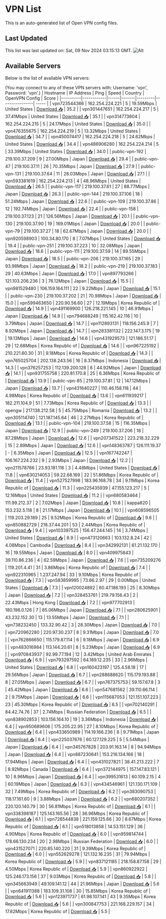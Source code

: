 # VPN List

This is an auto-generated list of Open VPN config files.

## Last Updated

This list was last updated on: Sat, 09 Nov 2024 03:15:13 GMT.
![Alt](https://repobeats.axiom.co/api/embed/186b98318ef1479477931607c1ad7d823f12451f.svg "Repobeats analytics image")

## Available Servers

Below is the list of available VPN servers:

(You may connect to any of these VPN servers with: Username: 'vpn', Password: 'vpn'.)
| Hostname | IP Address | Ping | Speed | Country | OpenVPN Config | Score |
|----------|------------|------|-------|---------|----------------| ----- |
| vpn723544366 | 162.254.224.221 | 5 | 19.59Mbps | United States | [Download 📥](./configs/server_0_US.ovpn) | 35.2 |
| vpn301447651 | 162.254.224.217 | 5 | 37.41Mbps | United States | [Download 📥](./configs/server_1_US.ovpn) | 35.1 |
| vpn314773604 | 162.254.224.215 | 5 | 24.17Mbps | United States | [Download 📥](./configs/server_2_US.ovpn) | 35.0 |
| vpn476355675 | 162.254.224.219 | 5 | 13.32Mbps | United States | [Download 📥](./configs/server_3_US.ovpn) | 34.7 |
| vpn450074417 | 162.254.224.218 | 5 | 24.62Mbps | United States | [Download 📥](./configs/server_4_US.ovpn) | 34.4 |
| vpn486906280 | 162.254.224.214 | 5 | 33.39Mbps | United States | [Download 📥](./configs/server_5_US.ovpn) | 34.0 |
| public-vpn-192 | 219.100.37.209 | 9 | 27.00Mbps | Japan | [Download 📥](./configs/server_6_JP.ovpn) | 29.4 |
| public-vpn-47 | 219.100.37.11 | 26 | 70.35Mbps | Japan | [Download 📥](./configs/server_7_JP.ovpn) | 27.9 |
| public-vpn-131 | 219.100.37.64 | 11 | 28.03Mbps | Japan | [Download 📥](./configs/server_8_JP.ovpn) | 27.1 |
| vpn593381619 | 162.254.224.213 | 4 | 48.96Mbps | United States | [Download 📥](./configs/server_9_US.ovpn) | 26.5 |
| public-vpn-117 | 219.100.37.61 | 27 | 88.77Mbps | Japan | [Download 📥](./configs/server_10_JP.ovpn) | 26.3 |
| public-vpn-144 | 219.100.37.106 | 18 | 51.24Mbps | Japan | [Download 📥](./configs/server_11_JP.ovpn) | 22.6 |
| public-vpn-109 | 219.100.37.86 | 12 | 192.74Mbps | Japan | [Download 📥](./configs/server_12_JP.ovpn) | 22.4 |
| public-vpn-158 | 219.100.37.123 | 21 | 126.56Mbps | Japan | [Download 📥](./configs/server_13_JP.ovpn) | 20.1 |
| public-vpn-130 | 219.100.37.90 | 19 | 169.01Mbps | Japan | [Download 📥](./configs/server_14_JP.ovpn) | 20.0 |
| public-vpn-79 | 219.100.37.27 | 18 | 62.67Mbps | Japan | [Download 📥](./configs/server_15_JP.ovpn) | 20.0 |
| vpn920598903 | 100.34.80.170 | 8 | 7.07Mbps | United States | [Download 📥](./configs/server_16_US.ovpn) | 19.4 |
| public-vpn-251 | 219.100.37.223 | 10 | 32.08Mbps | Japan | [Download 📥](./configs/server_17_JP.ovpn) | 18.6 |
| public-vpn-111 | 219.100.37.59 | 14 | 89.55Mbps | Japan | [Download 📥](./configs/server_18_JP.ovpn) | 18.5 |
| public-vpn-206 | 219.100.37.165 | 29 | 93.98Mbps | Japan | [Download 📥](./configs/server_19_JP.ovpn) | 18.2 |
| public-vpn-219 | 219.100.37.183 | 29 | 40.63Mbps | Japan | [Download 📥](./configs/server_20_JP.ovpn) | 17.0 |
| vpn897793266 | 121.103.206.236 | 3 | 76.12Mbps | Japan | [Download 📥](./configs/server_21_JP.ovpn) | 15.5 |
| vpn981529480 | 106.159.164.111 | 22 | 9.22Mbps | Japan | [Download 📥](./configs/server_22_JP.ovpn) | 15.1 |
| public-vpn-230 | 219.100.37.202 | 21 | 70.98Mbps | Japan | [Download 📥](./configs/server_23_JP.ovpn) | 15.0 |
| vpn599463650 | 220.90.56.60 | 27 | 12.19Mbps | Korea Republic of | [Download 📥](./configs/server_24_KR.ovpn) | 14.9 |
| vpn491169900 | 126.218.221.145 | 10 | 46.91Mbps | Japan | [Download 📥](./configs/server_25_JP.ovpn) | 14.9 |
| vpn794688249 | 115.162.42.116 | 10 | 3.79Mbps | Japan | [Download 📥](./configs/server_26_JP.ovpn) | 14.7 |
| vpn112893131 | 118.156.245.9 | 7 | 8.92Mbps | Japan | [Download 📥](./configs/server_27_JP.ovpn) | 14.7 |
| vpn283381132 | 222.147.3.175 | 19 | 19.13Mbps | Japan | [Download 📥](./configs/server_28_JP.ovpn) | 14.6 |
| vpn431929573 | 121.186.51.17 | 29 | 12.68Mbps | Korea Republic of | [Download 📥](./configs/server_29_KR.ovpn) | 14.6 |
| vpn967225192 | 210.221.60.30 | 31 | 9.18Mbps | Korea Republic of | [Download 📥](./configs/server_30_KR.ovpn) | 14.3 |
| vpn765025704 | 202.138.243.56 | 16 | 8.37Mbps | Indonesia | [Download 📥](./configs/server_31_ID.ovpn) | 14.3 |
| vpn376257253 | 112.139.200.128 | 6 | 44.92Mbps | Japan | [Download 📥](./configs/server_32_JP.ovpn) | 14.1 |
| vpn931755758 | 220.81.170.8 | 25 | 6.36Mbps | Korea Republic of | [Download 📥](./configs/server_33_KR.ovpn) | 13.9 |
| public-vpn-85 | 219.100.37.81 | 12 | 147.12Mbps | Japan | [Download 📥](./configs/server_34_JP.ovpn) | 13.7 |
| vpn431640227 | 110.46.158.118 | 44 | 4.98Mbps | Korea Republic of | [Download 📥](./configs/server_35_KR.ovpn) | 13.6 |
| vpn611939217 | 182.211.104.9 | 51 | 7.73Mbps | Korea Republic of | [Download 📥](./configs/server_36_KR.ovpn) | 13.3 |
| opengw | 217.138.212.58 | 5 | 45.75Mbps | Romania | [Download 📥](./configs/server_37_RO.ovpn) | 13.2 |
| vpn305114740 | 121.187.145.64 | 46 | 2.27Mbps | Korea Republic of | [Download 📥](./configs/server_38_KR.ovpn) | 13.1 |
| public-vpn-104 | 219.100.37.58 | 15 | 116.35Mbps | Japan | [Download 📥](./configs/server_39_JP.ovpn) | 12.9 |
| public-vpn-249 | 219.100.37.206 | 18 | 87.28Mbps | Japan | [Download 📥](./configs/server_40_JP.ovpn) | 12.6 |
| vpn207341522 | 223.218.32.229 | 15 | 2.89Mbps | Japan | [Download 📥](./configs/server_41_JP.ovpn) | 12.6 |
| vpn148363787 | 126.111.19.37 | - | 6.35Mbps | Japan | [Download 📥](./configs/server_42_JP.ovpn) | 12.5 |
| vpn167742247 | 106.167.224.232 | 9 | 2.93Mbps | Japan | [Download 📥](./configs/server_43_JP.ovpn) | 12.2 |
| vpn211578766 | 23.93.181.116 | 3 | 4.48Mbps | United States | [Download 📥](./configs/server_44_US.ovpn) | 11.8 |
| vpn630214053 | 59.22.68.169 | 22 | 51.86Mbps | Korea Republic of | [Download 📥](./configs/server_45_KR.ovpn) | 11.4 |
| vpn527527998 | 183.96.168.78 | 34 | 9.11Mbps | Korea Republic of | [Download 📥](./configs/server_46_KR.ovpn) | 11.3 |
| vpn225435939 | 47.155.123.217 | 5 | 12.16Mbps | United States | [Download 📥](./configs/server_47_US.ovpn) | 11.2 |
| vpn680583464 | 111.99.212.37 | 2 | 7.02Mbps | Japan | [Download 📥](./configs/server_48_JP.ovpn) | 10.8 |
| kappa820 | 153.232.5.118 | 8 | 21.17Mbps | Japan | [Download 📥](./configs/server_49_JP.ovpn) | 10.1 |
| vpn608596505 | 119.203.29.189 | 25 | 9.52Mbps | Korea Republic of | [Download 📥](./configs/server_50_KR.ovpn) | 9.6 |
| vpn850882729 | 218.37.44.201 | 53 | 2.44Mbps | Korea Republic of | [Download 📥](./configs/server_51_KR.ovpn) | 9.4 |
| vpn103397525 | 156.47.244.145 | 14 | 3.74Mbps | United States | [Download 📥](./configs/server_52_US.ovpn) | 8.9 |
| vpn473120663 | 103.132.8.24 | 42 | 4.08Mbps | Cambodia | [Download 📥](./configs/server_53_KH.ovpn) | 8.4 |
| vpn342992131 | 61.21.132.170 | 16 | 19.55Mbps | Japan | [Download 📥](./configs/server_54_JP.ovpn) | 8.0 |
| vpn409975843 | 39.110.86.236 | 4 | 62.59Mbps | Japan | [Download 📥](./configs/server_55_JP.ovpn) | 7.6 |
| vpn735209276 | 119.201.4.41 | 31 | 3.86Mbps | Korea Republic of | [Download 📥](./configs/server_56_KR.ovpn) | 7.4 |
| vpn922310965 | 1.237.247.94 | 33 | 9.10Mbps | Korea Republic of | [Download 📥](./configs/server_57_KR.ovpn) | 7.3 |
| vpn583859995 | 73.66.2.97 | 29 | 0.00Mbps | United States | [Download 📥](./configs/server_58_US.ovpn) | 7.3 |
| vpn120024892 | 60.47.186.193 | 25 | 8.30Mbps | Japan | [Download 📥](./configs/server_59_JP.ovpn) | 7.2 |
| vpn328453761 | 219.79.156.43 | 2 | 22.43Mbps | Hong Kong | [Download 📥](./configs/server_60_HK.ovpn) | 7.2 |
| vpn977702913 | 180.196.0.126 | 7 | 85.06Mbps | Japan | [Download 📥](./configs/server_61_JP.ovpn) | 7.1 |
| vpn280625901 | 43.232.152.30 | 13 | 13.55Mbps | Japan | [Download 📥](./configs/server_62_JP.ovpn) | 7.1 |
| vpn738232450 | 133.32.90.42 | 3 | 28.30Mbps | Japan | [Download 📥](./configs/server_63_JP.ovpn) | 7.0 |
| vpn720962280 | 220.97.30.237 | 8 | 9.31Mbps | Japan | [Download 📥](./configs/server_64_JP.ovpn) | 7.0 |
| vpn762866650 | 115.179.87.114 | 6 | 9.18Mbps | Japan | [Download 📥](./configs/server_65_JP.ovpn) | 6.9 |
| vpn483016984 | 113.144.20.61 | 8 | 5.23Mbps | Japan | [Download 📥](./configs/server_66_JP.ovpn) | 6.9 |
| vpn970843937 | 92.99.77.194 | 12 | 3.42Mbps | United Arab Emirates | [Download 📥](./configs/server_67_AE.ovpn) | 6.9 |
| vpn793297592 | 64.189.12.235 | 33 | 2.96Mbps | United States | [Download 📥](./configs/server_68_US.ovpn) | 6.8 |
| vpn160423197 | 125.4.58.18 | 17 | 29.56Mbps | Japan | [Download 📥](./configs/server_69_JP.ovpn) | 6.7 |
| vpn288688620 | 115.179.193.88 | 8 | 27.05Mbps | Japan | [Download 📥](./configs/server_70_JP.ovpn) | 6.7 |
| vpn767375753 | 59.157.67.8 | 3 | 45.42Mbps | Japan | [Download 📥](./configs/server_71_JP.ovpn) | 6.6 |
| vpn547681562 | 39.110.66.114 | 2 | 9.75Mbps | Japan | [Download 📥](./configs/server_72_JP.ovpn) | 6.6 |
| vpn115687053 | 121.151.107.223 | 23 | 45.30Mbps | Korea Republic of | [Download 📥](./configs/server_73_KR.ovpn) | 6.5 |
| vpn702140291 | 84.42.74.76 | 37 | 2.74Mbps | Russian Federation | [Download 📥](./configs/server_74_RU.ovpn) | 6.5 |
| vpn838902853 | 103.156.164.10 | 19 | 3.36Mbps | Indonesia | [Download 📥](./configs/server_75_ID.ovpn) | 6.4 |
| vpn950689606 | 175.205.22.95 | 27 | 8.10Mbps | Korea Republic of | [Download 📥](./configs/server_76_KR.ovpn) | 6.4 |
| vpn433650989 | 114.19.166.236 | 8 | 9.71Mbps | Japan | [Download 📥](./configs/server_77_JP.ovpn) | 6.4 |
| vpn225037676 | 60.127.129.225 | 5 | 5.54Mbps | Japan | [Download 📥](./configs/server_78_JP.ovpn) | 6.4 |
| vpn345767828 | 203.91.163.14 | 8 | 94.94Mbps | Japan | [Download 📥](./configs/server_79_JP.ovpn) | 6.4 |
| vpn887230641 | 153.216.134.166 | 18 | 17.94Mbps | Japan | [Download 📥](./configs/server_80_JP.ovpn) | 6.4 |
| vpn431027821 | 38.41.213.222 | 7 | 8.92Mbps | Canada | [Download 📥](./configs/server_81_CA.ovpn) | 6.4 |
| vpn372144975 | 157.147.83.121 | 10 | 8.96Mbps | Japan | [Download 📥](./configs/server_82_JP.ovpn) | 6.4 |
| vpn399531613 | 60.109.2.15 | 4 | 60.19Mbps | Japan | [Download 📥](./configs/server_83_JP.ovpn) | 6.3 |
| vpn434546961 | 121.130.171.109 | 32 | 7.49Mbps | Korea Republic of | [Download 📥](./configs/server_84_KR.ovpn) | 6.2 |
| vpn383090753 | 118.17.161.60 | 9 | 3.88Mbps | Japan | [Download 📥](./configs/server_85_JP.ovpn) | 6.2 |
| vpn680207352 | 220.120.140.79 | 30 | 56.81Mbps | Korea Republic of | [Download 📥](./configs/server_86_KR.ovpn) | 6.1 |
| vpn338398187 | 125.143.165.56 | 28 | 36.96Mbps | Korea Republic of | [Download 📥](./configs/server_87_KR.ovpn) | 6.1 |
| vpn726544838 | 221.159.125.66 | 30 | 8.67Mbps | Korea Republic of | [Download 📥](./configs/server_88_KR.ovpn) | 6.1 |
| vpn518013858 | 14.53.151.129 | 36 | 4.90Mbps | Korea Republic of | [Download 📥](./configs/server_89_KR.ovpn) | 6.0 |
| vpn959814744 | 178.66.130.234 | 20 | 2.98Mbps | Russian Federation | [Download 📥](./configs/server_90_RU.ovpn) | 6.0 |
| vpn431527071 | 220.85.140.220 | 31 | 9.39Mbps | Korea Republic of | [Download 📥](./configs/server_91_KR.ovpn) | 6.0 |
| vpn552629278 | 121.132.16.235 | 31 | 79.94Mbps | Korea Republic of | [Download 📥](./configs/server_92_KR.ovpn) | 5.9 |
| vpn837121185 | 218.158.87.158 | 29 | 4.50Mbps | Korea Republic of | [Download 📥](./configs/server_93_KR.ovpn) | 5.9 |
| vpn860922922 | 125.246.173.156 | 37 | 9.03Mbps | Korea Republic of | [Download 📥](./configs/server_94_KR.ovpn) | 5.8 |
| vpn345663949 | 49.109.141.12 | 44 | 21.96Mbps | Japan | [Download 📥](./configs/server_95_JP.ovpn) | 5.6 |
| vpn641911388 | 183.109.31.108 | 30 | 15.85Mbps | Korea Republic of | [Download 📥](./configs/server_96_KR.ovpn) | 5.6 |
| vpn123971737 | 61.98.107.141 | 43 | 9.35Mbps | Korea Republic of | [Download 📥](./configs/server_97_KR.ovpn) | 5.6 |
| vpn300847753 | 221.168.229.157 | 34 | 17.82Mbps | Korea Republic of | [Download 📥](./configs/server_98_KR.ovpn) | 5.5 |
